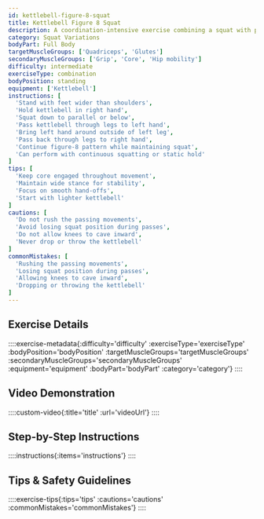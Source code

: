 ```yaml
---
id: kettlebell-figure-8-squat
title: Kettlebell Figure 8 Squat
description: A coordination-intensive exercise combining a squat with passing the kettlebell between and around legs in a figure-8 pattern, enhancing mobility, grip strength, and movement control.
category: Squat Variations
bodyPart: Full Body
targetMuscleGroups: ['Quadriceps', 'Glutes']
secondaryMuscleGroups: ['Grip', 'Core', 'Hip mobility']
difficulty: intermediate
exerciseType: combination
bodyPosition: standing
equipment: ['Kettlebell']
instructions: [
  'Stand with feet wider than shoulders',
  'Hold kettlebell in right hand',
  'Squat down to parallel or below',
  'Pass kettlebell through legs to left hand',
  'Bring left hand around outside of left leg',
  'Pass back through legs to right hand',
  'Continue figure-8 pattern while maintaining squat',
  'Can perform with continuous squatting or static hold'
]
tips: [
  'Keep core engaged throughout movement',
  'Maintain wide stance for stability',
  'Focus on smooth hand-offs',
  'Start with lighter kettlebell'
]
cautions: [
  'Do not rush the passing movements',
  'Avoid losing squat position during passes',
  'Do not allow knees to cave inward',
  'Never drop or throw the kettlebell'
]
commonMistakes: [
  'Rushing the passing movements',
  'Losing squat position during passes',
  'Allowing knees to cave inward',
  'Dropping or throwing the kettlebell'
]
---
```


## Exercise Details

::::exercise-metadata{:difficulty='difficulty' :exerciseType='exerciseType' :bodyPosition='bodyPosition' :targetMuscleGroups='targetMuscleGroups' :secondaryMuscleGroups='secondaryMuscleGroups' :equipment='equipment' :bodyPart='bodyPart' :category='category'}
::::

## Video Demonstration

::::custom-video{:title='title' :url='videoUrl'}
::::

## Step-by-Step Instructions

::::instructions{:items='instructions'}
::::

## Tips & Safety Guidelines

::::exercise-tips{:tips='tips' :cautions='cautions' :commonMistakes='commonMistakes'}
::::
